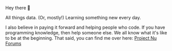 Hey there 👋

All things data. (Or, mostly!)
Learning something new every day.

I also believe in paying it forward and helping people who code. If you have programming knowledge, then help someone else. We all know what it's like to be at the beginning. 
That said, you can find me over here:
<a href="https://projectnu.org" rel="nofollow">Project Nu Forums</a>








<!--
**maeve70/maeve70** is a ✨ _special_ ✨ repository because its `README.md` (this file) appears on your GitHub profile.

-->
